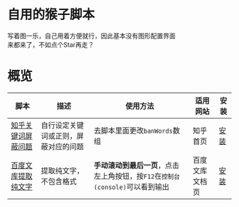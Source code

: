 # 自用的猴子脚本
写着图一乐，自己用着方便就行，因此基本没有图形配置界面   
来都来了，不如点个Star再走？     

# 概览
| 脚本                                                      | 描述                                 | 使用方法                                                                       | 适用网站       | 安装                                                                                       |
| --------------------------------------------------------- | ------------------------------------ | ------------------------------------------------------------------------------ | -------------- | ------------------------------------------------------------------------------------------ |
| [知乎关键词屏蔽问题](script/知乎按关键词屏蔽问题.user.js) | 自行设定关键词或正则，屏蔽对应的问题 | 去脚本里面更改`banWords`数组                                                   | 知乎首页       | [安装](https://github.com/liwh011/UserScript/raw/master/script/知乎按关键词屏蔽问题.user.js) |
| [百度文库提取纯文字](script/百度文库提取纯文字.user.js)   | 提取纯文字，不包含格式               | **手动滚动到最后一页**，点击左上角按钮，按`F12`在`控制台(console)`可以看到输出 | 百度文库文档页 | [安装](https://github.com/liwh011/UserScript/raw/master/script/百度文库提取纯文字.user.js) |

